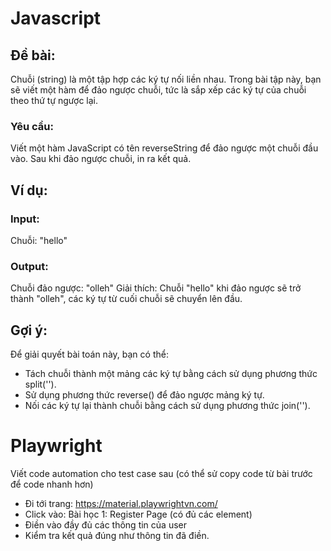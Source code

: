 # Javascript

## Đề bài:

Chuỗi (string) là một tập hợp các ký tự nối liền nhau. Trong bài tập này, bạn sẽ viết một hàm để đảo ngược chuỗi, tức là sắp xếp các ký tự của chuỗi theo thứ tự ngược lại.

### Yêu cầu:

Viết một hàm JavaScript có tên reverseString để đảo ngược một chuỗi đầu vào.
Sau khi đảo ngược chuỗi, in ra kết quả.

## Ví dụ:

### Input:

Chuỗi: "hello"

### Output:

Chuỗi đảo ngược: "olleh"
Giải thích: Chuỗi "hello" khi đảo ngược sẽ trở thành "olleh", các ký tự từ cuối chuỗi sẽ chuyển lên đầu.

## Gợi ý:

Để giải quyết bài toán này, bạn có thể:

- Tách chuỗi thành một mảng các ký tự bằng cách sử dụng phương thức split('').
- Sử dụng phương thức reverse() để đảo ngược mảng ký tự.
- Nối các ký tự lại thành chuỗi bằng cách sử dụng phương thức join('').

# Playwright

Viết code automation cho test case sau (có thể sử copy code từ bài trước để code nhanh hơn)

- Đi tới trang: https://material.playwrightvn.com/
- Click vào: Bài học 1: Register Page (có đủ các element)
- Điền vào đầy đủ các thông tin của user
- Kiểm tra kết quả đúng như thông tin đã điền.
